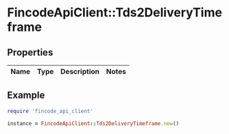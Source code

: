 # FincodeApiClient::Tds2DeliveryTimeframe

## Properties

| Name | Type | Description | Notes |
| ---- | ---- | ----------- | ----- |

## Example

```ruby
require 'fincode_api_client'

instance = FincodeApiClient::Tds2DeliveryTimeframe.new()
```

